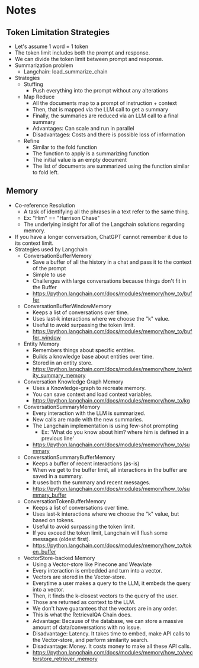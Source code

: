 # Notes

## Token Limitation Strategies

* Let's assume 1 word = 1 token
* The token limit includes both the prompt and response.
* We can divide the token limit between prompt and response.
* Summarization problem
  * Langchain: load_summarize_chain
* Strategies
  * Stuffing
    * Push everything into the prompt without any alterations
  * Map Reduce
    * All the documents map to a prompt of instruction + context
    * Then, that is mapped via the LLM call to get a summary
    * Finally, the summaries are reduced via an LLM call to a final summary
    * Advantages: Can scale and run in parallel
    * Disadvantages: Costs and there is possible loss of information
  * Refine
    * Similar to the fold function
    * The function to apply is a summarizing function
    * The initial value is an empty document
    * The list of documents are summarized using the function similar to fold left.

## Memory

* Co-reference Resolution
  * A task of identifying all the phrases in a text refer to the same thing.
  * Ex: "Him" == "Harrison Chase"
  * The underlying insight for all of the Langchain solutions regarding memory.
* If you have a longer conversation, ChatGPT cannot remember it due to its context limit.
* Strategies used by Langchain
  * ConversationBufferMemory
    * Save a buffer of all the history in a chat and pass it to the context of the prompt
    * Simple to use
    * Challenges with large conversations because things don't fit in the Buffer
    * https://python.langchain.com/docs/modules/memory/how_to/buffer
  * ConversationBufferWindowMemory
    * Keeps a list of conversations over time. 
    * Uses last-k interactions where we choose the "k" value.
    * Useful to avoid surpassing the token limit.
    * https://python.langchain.com/docs/modules/memory/how_to/buffer_window
  * Entity Memory
    * Remembers things about specific entities.
    * Builds a knowledge base about entities over time.
    * Stored in an entity store.
    * https://python.langchain.com/docs/modules/memory/how_to/entity_summary_memory
  * Conversation Knowledge Graph Memory
    * Uses a Knowledge-graph to recreate memory.
    * You can save context and load context variables.
    * https://python.langchain.com/docs/modules/memory/how_to/kg
  * ConversationSummaryMemory
    * Every interaction with the LLM is summarized.
    * New calls are made with the new summaries.
    * The Langchain implementation is using few-shot prompting
      * Ex: 'What do you know about him? where him is defined in a previous line'
    * https://python.langchain.com/docs/modules/memory/how_to/summary
  * ConversationSummaryBufferMemory
    * Keeps a buffer of recent interactions (as-is)
    * When we get to the buffer limit, all interactions in the buffer are saved in a summary.
    * It uses both the summary and recent messages.
    * https://python.langchain.com/docs/modules/memory/how_to/summary_buffer
  * ConversationTokenBufferMemory
    * Keeps a list of conversations over time.
    * Uses last-k interactions where we choose the "k" value, but based on tokens.
    * Useful to avoid surpassing the token limit.
    * If you exceed the token limit, Langchain will flush some messages (oldest first).
    * https://python.langchain.com/docs/modules/memory/how_to/token_buffer
  * VectorStore-backed Memory
    * Using a Vector-store like Pinecone and Weaviate
    * Every interaction is embedded and turn into a vector.
    * Vectors are stored in the Vector-store.
    * Everytime a user makes a query to the LLM, it embeds the query into a vector.
    * Then, it finds the k-closest vectors to the query of the user.
    * Those are returned as context to the LLM.
    * We don't have guarantees that the vectors are in any order.
    * This is what the RetrievalQA Chain does.
    * Advantage: Because of the database, we can store a massive amount of data/conversations with no issue.
    * Disadvantage: Latency. It takes time to embed, make API calls to the Vector-store, and perform similarity search.
    * Disadvantage: Money. It costs money to make all these API calls.
    * https://python.langchain.com/docs/modules/memory/how_to/vectorstore_retriever_memory
